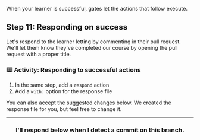 When your learner is successful, gates let the actions that follow execute.

## Step 11: Responding on success

Let's respond to the learner letting by commenting in their pull request. We'll let them know they've completed our course by opening the pull request with a proper title.

### :keyboard: Activity: Responding to successful actions

1. In the same step, add a `respond` action
1. Add a `with:` option for the response file

You can also accept the suggested changes below. We created the response file for you, but feel free to change it.

<hr>
<h3 align="center">I'll respond below when I detect a commit on this branch.</h3>
